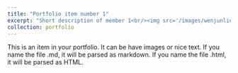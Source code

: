 ```yaml
---
title: "Portfolio item number 1"
excerpt: "Short description of member 1<br/><img src='/images/wenjunliu.png'>"
collection: portfolio
---
```


This is an item in your portfolio. It can be have images or nice text. If you name the file .md, it will be parsed as markdown. If you name the file .html, it will be parsed as HTML. 
